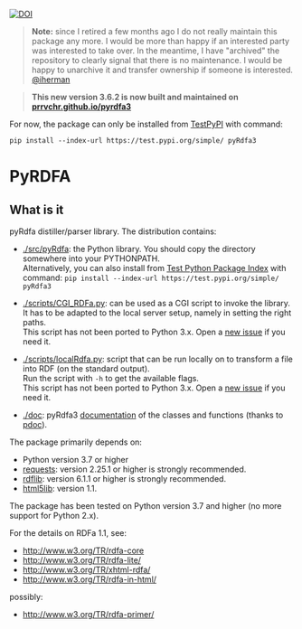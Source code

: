 
[![DOI](https://zenodo.org/badge/doi/10.5281/zenodo.14547.svg)](http://dx.doi.org/10.5281/zenodo.14547)

> **Note:** since I retired a few months ago I do not really maintain this package any more. I would be more than happy if an interested party was interested to take over. In the meantime, I have "archived" the repository to clearly signal that there is no maintenance. I would be happy to unarchive it and transfer ownership if someone is interested.    
> [@iherman](https://github.com/iherman)

> **This new version 3.6.2 is now built and maintained on [prrvchr.github.io/pyrdfa3][1]**

For now, the package can only be installed from [TestPyPI][2] with command:  

`pip install --index-url https://test.pypi.org/simple/ pyRdfa3`

PyRDFA
======


What is it
----------

pyRdfa distiller/parser library. The distribution contains:

- [./src/pyRdfa][3]: the Python library. You should copy the directory somewhere into your PYTHONPATH.  
  Alternatively, you can also install from [Test Python Package Index][1] with command:
  `pip install --index-url https://test.pypi.org/simple/ pyRdfa3`

- [./scripts/CGI_RDFa.py][4]: can be used as a CGI script to invoke the library.  
  It has to be adapted to the local server setup, namely in setting the right paths.  
  This script has not been ported to Python 3.x. Open a [new issue][5] if you need it.

- [./scripts/localRdfa.py][6]: script that can be run locally on to transform a file into RDF (on the standard output).  
  Run the script with `-h` to get the available flags.  
  This script has not been ported to Python 3.x. Open a [new issue][5] if you need it.

- [./doc][7]: pyRdfa3 [documentation][8] of the classes and functions (thanks to [pdoc][9]).

The package primarily depends on:
- Python version 3.7 or higher
- [requests][10]: version 2.25.1 or higher is strongly recommended.
- [rdflib][11]: version 6.1.1 or higher is strongly recommended.
- [html5lib][12]: version 1.1.

The package has been tested on Python version 3.7 and higher (no more support for Python 2.x).

For the details on RDFa 1.1, see:

- <http://www.w3.org/TR/rdfa-core>
- <http://www.w3.org/TR/rdfa-lite/>
- <http://www.w3.org/TR/xhtml-rdfa/>
- <http://www.w3.org/TR/rdfa-in-html/>

possibly:

- <http://www.w3.org/TR/rdfa-primer/>

[1]: <https://github.com/prrvchr/pyrdfa3/>
[2]: <https://test.pypi.org/project/pyRdfa3/>
[3]: <https://github.com/prrvchr/pyrdfa3/tree/master/src/pyRdfa>
[4]: <https://github.com/prrvchr/pyrdfa3/blob/master/scripts/CGI_RDFa.py>
[5]: <https://github.com/prrvchr/pyrdfa3/issues/new>
[6]: <https://github.com/prrvchr/pyrdfa3/blob/master/scripts/localRdfa.py>
[7]: <https://github.com/prrvchr/pyrdfa3/blob/master/doc/>
[8]: <https://prrvchr.github.io/pyrdfa3/doc/pyRdfa.html>
[9]: <https://pdoc.dev/docs/pdoc.html>
[10]: <https://pypi.org/project/requests/2.31.0/>
[11]: <https://pypi.org/project/rdflib/7.0.0/>
[12]: <https://pypi.org/project/html5lib/1.1/>
